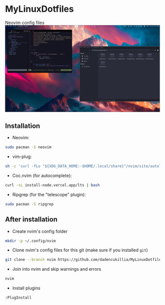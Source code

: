 # MyLinuxDotfiles
Neovim config files
![Screenshot](https://github.com/dadencukillia/MyLinuxDotfiles/blob/main/assets/Desktop.png)

## Installation
- Neovim:
```bash
sudo pacman -S neovim
```
- vim-plug: 
```bash
sh -c 'curl -fLo "${XDG_DATA_HOME:-$HOME/.local/share}"/nvim/site/autoload/plug.vim --create-dirs https://raw.githubusercontent.com/junegunn/vim-plug/master/plug.vim'
```
- Coc.nvim (for autocomplete):
```bash
curl -sL install-node.vercel.app/lts | bash
```
- Ripgrep (for the "telescope" plugin): 
```bash
sudo pacman -S ripgrep
```

## After installation
- Create nvim's config folder
```bash
mkdir -p ~/.config/nvim
```
- Clone nvim's config files for this git (make sure if you installed `git`)
```bash
git clone --branch nvim https://github.com/dadencukillia/MyLinuxDotfiles.git ~/.config/nvim
```
- Join into nvim and skip warnings and errors
```bash
nvim
```
- Install plugins
```bash
:PlugInstall
```